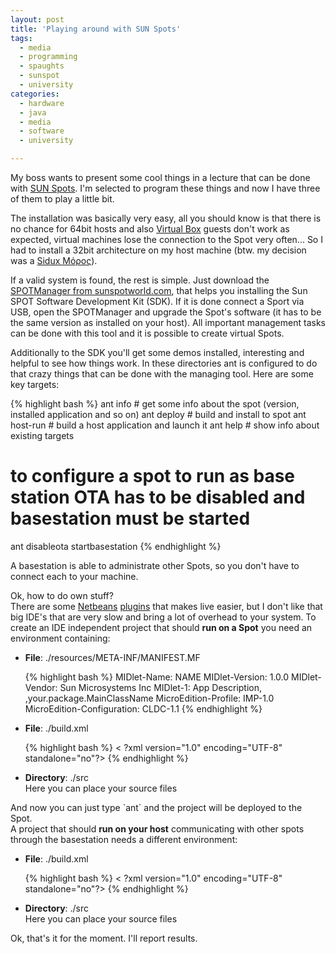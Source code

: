 ```yaml
---
layout: post
title: 'Playing around with SUN Spots'
tags:
  - media
  - programming
  - spaughts
  - sunspot
  - university
categories:
  - hardware
  - java
  - media
  - software
  - university

---
```


<p>My boss wants to present some cool things in a lecture that can be done with <a href="http://www.sunspotworld.com/">SUN Spots</a>. I'm selected to program these things and now I have three of them to play a little bit.</p>
<p>The installation was basically very easy, all you should know is that there is no chance for 64bit hosts and also <a href="http://www.virtualbox.org/">Virtual Box</a> guests don't work as expected, virtual machines lose the connection to the Spot very often... So I had to install a 32bit architecture on my host machine (btw. my decision was a <a href="http://sidux.com/">Sidux Μόρος</a>).</p>
<p>If a valid system is found, the rest is simple. Just download the <a href="http://www.sunspotworld.com/SPOTManager/index.html">SPOTManager from sunspotworld.com</a>, that helps you installing the Sun SPOT Software Development Kit (SDK). If it is done connect a Sport via USB, open the SPOTManager and upgrade the Spot's software (it has to be the same version as installed on your host). All important management tasks can be done with this tool and it is possible to create virtual Spots.</p>
<p>Additionally to the SDK you'll get some demos installed, interesting and helpful to see how things work. In these directories ant is configured to do that crazy things that can be done with the managing tool. Here are some key targets:</p>



{% highlight bash %}
ant info		# get some info about the spot (version, installed application and so on)
ant deploy		# build and install to spot
ant host-run	# build a host application and launch it
ant help		# show info about existing targets
# to configure a spot to run as base station OTA has to be disabled and basestation must be started
ant disableota startbasestation
{% endhighlight %}



<p>A basestation is able to administrate other Spots, so you don't have to connect each to your machine.</p>
<p>Ok, how to do own stuff?<br />
There are some <a href="http://netbeans.org/">Netbeans</a> <a href="https://netbeans-spot.dev.java.net/">plugins</a> that makes live easier, but I don't like that big IDE's that are very slow and bring a lot of overhead to your system. To create an IDE independent project that should <strong>run on a Spot</strong> you need an environment containing:</p>
<ul>
<li><strong>File</strong>: ./resources/META-INF/MANIFEST.MF



{% highlight bash %}
MIDlet-Name: NAME
MIDlet-Version: 1.0.0
MIDlet-Vendor: Sun Microsystems Inc
MIDlet-1: App Description, ,your.package.MainClassName
MicroEdition-Profile: IMP-1.0
MicroEdition-Configuration: CLDC-1.1
{% endhighlight %}



</li>
<li><strong>File</strong>: ./build.xml



{% highlight bash %}
< ?xml version="1.0" encoding="UTF-8" standalone="no"?>
<project basedir="." default="deploy">
<property file="${user.home}/.sunspot.properties"/>
    <import file="${sunspot.home}/build.xml"/>
</project>
{% endhighlight %}



</li>
<li><strong>Directory</strong>: ./src<br />
Here you can place your source files
</li>
</ul>
<p>And now you can just type  `ant`  and the project will be deployed to the Spot.<br />
A project that should <strong>run on your host</strong> communicating with other spots through the basestation needs a different environment:</p>
<ul>
<li><strong>File</strong>: ./build.xml



{% highlight bash %}
< ?xml version="1.0" encoding="UTF-8" standalone="no"?>
<project basedir="." default="host-run">
<property name="main.class" value="your.package.MainClassName"/>
<property file="${user.home}/.sunspot.properties"/>
    <import file="${sunspot.home}/build.xml"/>
</project>
{% endhighlight %}

</li>

<li><strong>Directory</strong>: ./src<br />
Here you can place your source files
</li>
</ul>
<p>Ok, that's it for the moment. I'll report results.</p>

